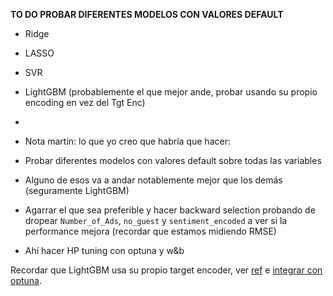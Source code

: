 **TO DO PROBAR DIFERENTES MODELOS CON VALORES DEFAULT**

* Ridge
* LASSO
* SVR
* LightGBM (probablemente el que mejor ande, probar usando su propio encoding en vez del Tgt Enc)
* 
* Nota martín: lo que yo creo que habría que hacer:

* Probar diferentes modelos con valores default sobre todas las variables
* Alguno de esos va a andar notablemente mejor que los demás (seguramente LightGBM)
* Agarrar el que sea preferible y hacer backward selection probando de dropear `Number_of_Ads`, `no_guest` y `sentiment_encoded` a ver si la performance mejora (recordar que estamos midiendo RMSE)
* Ahí hacer HP tuning con optuna y w&b

Recordar que LightGBM usa su propio target encoder, ver [ref](https://lightgbm.readthedocs.io/en/stable/pythonapi/lightgbm.LGBMRegressor.html#lightgbm.LGBMRegressor) e [integrar con optuna](https://optuna-integration.readthedocs.io/en/stable/reference/index.html#lightgbm).
